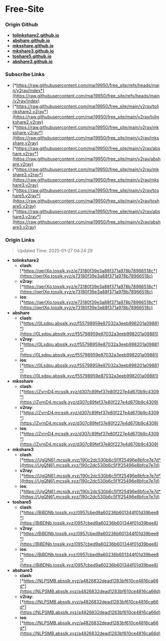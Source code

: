# Free-Site

### Origin Github

- [**tolinkshare2.github.io**](https://github.com/tolinkshare2/tolinkshare2.github.io)
- [**abshare.github.io**](https://github.com/abshare/abshare.github.io)
- [**mksshare.github.io**](https://github.com/mksshare/mksshare.github.io)
- [**mkshare3.github.io**](https://github.com/mkshare3/mkshare3.github.io)
- [**toshare5.github.io**](https://github.com/toshare5/toshare5.github.io)
- [**abshare3.github.io**](https://github.com/abshare3/abshare3.github.io)

### Subscribe Links

- [*https://raw.githubusercontent.com/mai19950/free_site/refs/heads/main/v2ray/index*](https://raw.githubusercontent.com/mai19950/free_site/refs/heads/main/v2ray/index)
- [*https://raw.githubusercontent.com/mai19950/free_site/main/v2ray/tolinkshare2.v2ray*](https://raw.githubusercontent.com/mai19950/free_site/main/v2ray/tolinkshare2.v2ray)
- [*https://raw.githubusercontent.com/mai19950/free_site/main/v2ray/mksshare.v2ray*](https://raw.githubusercontent.com/mai19950/free_site/main/v2ray/mksshare.v2ray)
- [*https://raw.githubusercontent.com/mai19950/free_site/main/v2ray/abshare.v2ray*](https://raw.githubusercontent.com/mai19950/free_site/main/v2ray/abshare.v2ray)
- [*https://raw.githubusercontent.com/mai19950/free_site/main/v2ray/mkshare3.v2ray*](https://raw.githubusercontent.com/mai19950/free_site/main/v2ray/mkshare3.v2ray)
- [*https://raw.githubusercontent.com/mai19950/free_site/main/v2ray/toshare5.v2ray*](https://raw.githubusercontent.com/mai19950/free_site/main/v2ray/toshare5.v2ray)
- [*https://raw.githubusercontent.com/mai19950/free_site/main/v2ray/abshare3.v2ray*](https://raw.githubusercontent.com/mai19950/free_site/main/v2ray/abshare3.v2ray)

### Origin Links

> Updated Time: 2025-01-27 04:24:29

- **tolinkshare2**
  - **clash**: [*https://qerIXq.tosslk.xyz/e73180f39e3a88f371a978b78966518c*](https://qerIXq.tosslk.xyz/e73180f39e3a88f371a978b78966518c)
  - **v2ray**: [*https://qerIXq.tosslk.xyz/e73180f39e3a88f371a978b78966518c*](https://qerIXq.tosslk.xyz/e73180f39e3a88f371a978b78966518c)
  - **ios**: [*https://qerIXq.tosslk.xyz/e73180f39e3a88f371a978b78966518c*](https://qerIXq.tosslk.xyz/e73180f39e3a88f371a978b78966518c)
- **abshare**
  - **clash**: [*https://0Lsdpu.absslk.xyz/f55798959e87032a3eeb998201a09881*](https://0Lsdpu.absslk.xyz/f55798959e87032a3eeb998201a09881)
  - **v2ray**: [*https://0Lsdpu.absslk.xyz/f55798959e87032a3eeb998201a09881*](https://0Lsdpu.absslk.xyz/f55798959e87032a3eeb998201a09881)
  - **ios**: [*https://0Lsdpu.absslk.xyz/f55798959e87032a3eeb998201a09881*](https://0Lsdpu.absslk.xyz/f55798959e87032a3eeb998201a09881)
- **mksshare**
  - **clash**: [*https://ZvrnD4.mcsslk.xyz/d307c89fef37e80f227e4d670b9c4309*](https://ZvrnD4.mcsslk.xyz/d307c89fef37e80f227e4d670b9c4309)
  - **v2ray**: [*https://ZvrnD4.mcsslk.xyz/d307c89fef37e80f227e4d670b9c4309*](https://ZvrnD4.mcsslk.xyz/d307c89fef37e80f227e4d670b9c4309)
  - **ios**: [*https://ZvrnD4.mcsslk.xyz/d307c89fef37e80f227e4d670b9c4309*](https://ZvrnD4.mcsslk.xyz/d307c89fef37e80f227e4d670b9c4309)
- **mkshare3**
  - **clash**: [*https://UgQN61.mcsslk.xyz/190c2dc530b6c5f1f25496e8bfce7e7d*](https://UgQN61.mcsslk.xyz/190c2dc530b6c5f1f25496e8bfce7e7d)
  - **v2ray**: [*https://UgQN61.mcsslk.xyz/190c2dc530b6c5f1f25496e8bfce7e7d*](https://UgQN61.mcsslk.xyz/190c2dc530b6c5f1f25496e8bfce7e7d)
  - **ios**: [*https://UgQN61.mcsslk.xyz/190c2dc530b6c5f1f25496e8bfce7e7d*](https://UgQN61.mcsslk.xyz/190c2dc530b6c5f1f25496e8bfce7e7d)
- **toshare5**
  - **clash**: [*https://BiBDNb.tosslk.xyz/0957cbed9a60236b601344f01d39bee8*](https://BiBDNb.tosslk.xyz/0957cbed9a60236b601344f01d39bee8)
  - **v2ray**: [*https://BiBDNb.tosslk.xyz/0957cbed9a60236b601344f01d39bee8*](https://BiBDNb.tosslk.xyz/0957cbed9a60236b601344f01d39bee8)
  - **ios**: [*https://BiBDNb.tosslk.xyz/0957cbed9a60236b601344f01d39bee8*](https://BiBDNb.tosslk.xyz/0957cbed9a60236b601344f01d39bee8)
- **abshare3**
  - **clash**: [*https://NLPSMB.absslk.xyz/a4826832dead1283bf610ce4816ca66d*](https://NLPSMB.absslk.xyz/a4826832dead1283bf610ce4816ca66d)
  - **v2ray**: [*https://NLPSMB.absslk.xyz/a4826832dead1283bf610ce4816ca66d*](https://NLPSMB.absslk.xyz/a4826832dead1283bf610ce4816ca66d)
  - **ios**: [*https://NLPSMB.absslk.xyz/a4826832dead1283bf610ce4816ca66d*](https://NLPSMB.absslk.xyz/a4826832dead1283bf610ce4816ca66d)
